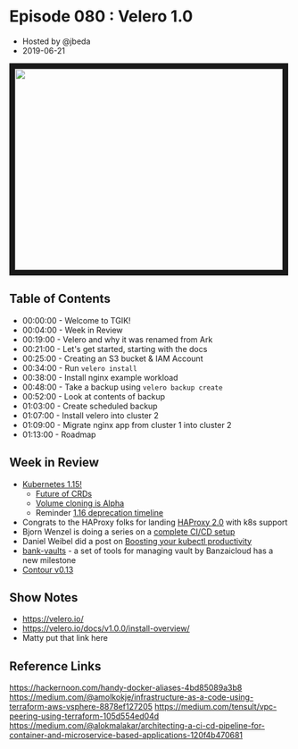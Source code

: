
# Episode 080 : Velero 1.0

- Hosted by @jbeda
- 2019-06-21

<!--- Thumbnailed embed of the video, n8Xo_ghCIOSY is the video id from the youtube url --->

<a href="https://www.youtube.com/watch?v=tj5Ey2bHsfM
" target="_blank"><img src="http://img.youtube.com/vi/tj5Ey2bHsfM/hqdefault.jpg" width="480" height="360" border="10" /></a>

## Table of Contents

- 00:00:00 - Welcome to TGIK!
- 00:04:00 - Week in Review
- 00:19:00 - Velero and why it was renamed from Ark
- 00:21:00 - Let's get started, starting with the docs
- 00:25:00 - Creating an S3 bucket & IAM Account
- 00:34:00 - Run `velero install`
- 00:38:00 - Install nginx example workload
- 00:48:00 - Take a backup using `velero backup create`
- 00:52:00 - Look at contents of backup
- 01:03:00 - Create scheduled backup
- 01:07:00 - Install velero into cluster 2
- 01:09:00 - Migrate nginx app from cluster 1 into cluster 2
- 01:13:00 - Roadmap

## Week in Review

* [Kubernetes 1.15!](https://kubernetes.io/blog/2019/06/19/kubernetes-1-15-release-announcement/)
    * [Future of CRDs](https://kubernetes.io/blog/2019/06/20/crd-structural-schema/)
    * [Volume cloning is Alpha](https://kubernetes.io/blog/2019/06/21/introducing-volume-cloning-alpha-for-kubernetes/)
    *  Reminder [1.16 deprecation timeline](https://groups.google.com/forum/#!searchin/kubernetes-dev/jordan$20liggitt|sort:date/kubernetes-dev/je0rjyfTVyc/gEUw1YcyAQAJ)
* Congrats to the HAProxy folks for landing [HAProxy 2.0](https://www.haproxy.com/blog/haproxy-2-0-and-beyond/) with k8s support
* Bjorn Wenzel is doing a series on a [complete CI/CD setup](https://koudingspawn.de/the-complete-ci-cd-part-1/)
* Daniel Weibel did a post on [Boosting your kubectl productivity](https://itnext.io/boosting-your-kubectl-productivity-b348f7c25712?sk=c5819044a83b83d7d3bf52b5bc12e9a0)
* [bank-vaults](https://github.com/banzaicloud/bank-vaults/) - a set of tools for managing vault by Banzaicloud has a new milestone
* [Contour v0.13](https://github.com/heptio/contour/releases/tag/v0.13.0)

## Show Notes
* https://velero.io/
* https://velero.io/docs/v1.0.0/install-overview/
* Matty put that link here


## Reference Links







https://hackernoon.com/handy-docker-aliases-4bd85089a3b8
https://medium.com/@amolkokje/infrastructure-as-a-code-using-terraform-aws-vsphere-8878ef127205
https://medium.com/tensult/vpc-peering-using-terraform-105d554ed04d
https://medium.com/@alokmalakar/architecting-a-ci-cd-pipeline-for-container-and-microservice-based-applications-120f4b470681

